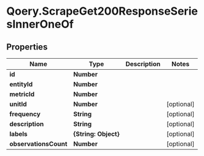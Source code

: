 # Qoery.ScrapeGet200ResponseSeriesInnerOneOf

## Properties

Name | Type | Description | Notes
------------ | ------------- | ------------- | -------------
**id** | **Number** |  | 
**entityId** | **Number** |  | 
**metricId** | **Number** |  | 
**unitId** | **Number** |  | [optional] 
**frequency** | **String** |  | [optional] 
**description** | **String** |  | [optional] 
**labels** | **{String: Object}** |  | [optional] 
**observationsCount** | **Number** |  | [optional] 


